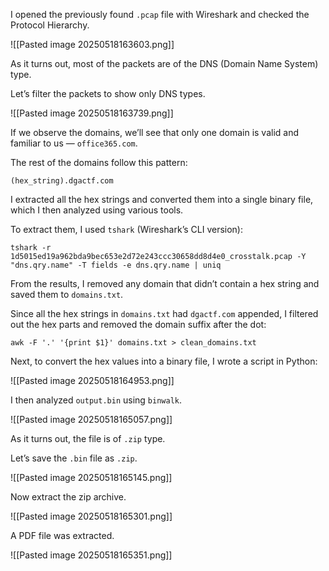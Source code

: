 I opened the previously found `.pcap` file with Wireshark and checked the Protocol Hierarchy.

![[Pasted image 20250518163603.png]]

As it turns out, most of the packets are of the DNS (Domain Name System) type.

Let’s filter the packets to show only DNS types.

![[Pasted image 20250518163739.png]]

If we observe the domains, we’ll see that only one domain is valid and familiar to us — `office365.com`.

The rest of the domains follow this pattern:

```
(hex_string).dgactf.com
```

I extracted all the hex strings and converted them into a single binary file, which I then analyzed using various tools.

To extract them, I used `tshark` (Wireshark’s CLI version):

```
tshark -r 1d5015ed19a962bda9bec653e2d72e243ccc30658dd8d4e0_crosstalk.pcap -Y "dns.qry.name" -T fields -e dns.qry.name | uniq
```

From the results, I removed any domain that didn’t contain a hex string and saved them to `domains.txt`.

Since all the hex strings in `domains.txt` had `dgactf.com` appended, I filtered out the hex parts and removed the domain suffix after the dot:

```
awk -F '.' '{print $1}' domains.txt > clean_domains.txt
```

Next, to convert the hex values into a binary file, I wrote a script in Python:

![[Pasted image 20250518164953.png]]

I then analyzed `output.bin` using `binwalk`.

![[Pasted image 20250518165057.png]]

As it turns out, the file is of `.zip` type.

Let’s save the `.bin` file as `.zip`.

![[Pasted image 20250518165145.png]]

Now extract the zip archive.

![[Pasted image 20250518165301.png]]

A PDF file was extracted.

![[Pasted image 20250518165351.png]]
